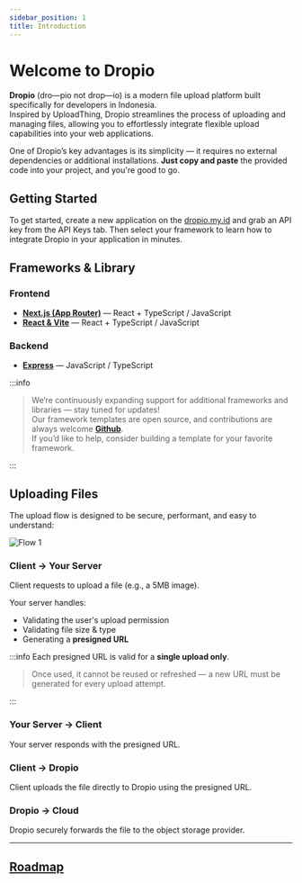 ```yaml
---
sidebar_position: 1
title: Introduction
---
```


# Welcome to Dropio

**Dropio** (dro—pio not drop—io) is a modern file upload platform built specifically for developers in Indonesia.  
Inspired by UploadThing, Dropio streamlines the process of uploading and managing files, allowing you to effortlessly integrate flexible upload capabilities into your web applications.

One of Dropio’s key advantages is its simplicity — it requires no external dependencies or additional installations. **Just copy and paste** the provided code into your project, and you're good to go.

## Getting Started

To get started, create a new application on the [dropio.my.id](https://www.dropio.my.id) and grab an API key from the API Keys tab. Then select your framework to learn how to integrate Dropio in your application in minutes.

## Frameworks & Library

### Frontend

- **[Next.js (App Router)](/docs/getting-started/frameworks/nextjs-app-router)** — React + TypeScript / JavaScript
- **[React & Vite](/docs/getting-started/frameworks/react-vite)** — React + TypeScript / JavaScript

### Backend

- **[Express](/docs/getting-started/frameworks/express)** — JavaScript / TypeScript

:::info

> We’re continuously expanding support for additional frameworks and libraries — stay tuned for updates!  
> Our framework templates are open source, and contributions are always welcome **[Github](https://github.com/WeebzDev/dropio)**.  
> If you’d like to help, consider building a template for your favorite framework.

:::

## Uploading Files

The upload flow is designed to be secure, performant, and easy to understand:

![Flow 1](/img/flow-diagram-2.png)

### Client → Your Server

Client requests to upload a file (e.g., a 5MB image).

Your server handles:

- Validating the user's upload permission
- Validating file size & type
- Generating a **presigned URL**

:::info Each presigned URL is valid for a **single upload only**.

> Once used, it cannot be reused or refreshed — a new URL must be generated for every upload attempt.

:::

### Your Server → Client

Your server responds with the presigned URL.

### Client → Dropio

Client uploads the file directly to Dropio using the presigned URL.

### Dropio → Cloud

Dropio securely forwards the file to the object storage provider.

---

## **[Roadmap](https://trello.com/b/DYM2DNrm/dropio-road-map)**

